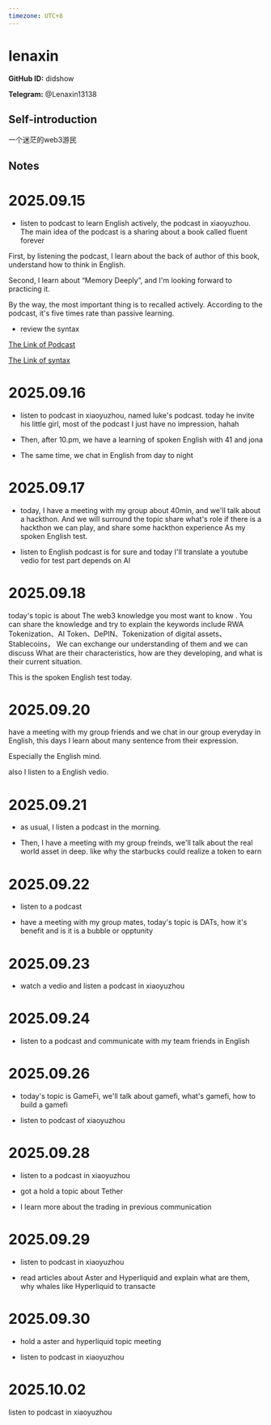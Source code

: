 ```yaml
---
timezone: UTC+8
---
```


# lenaxin

**GitHub ID:** didshow

**Telegram:** @Lenaxin13138

## Self-introduction

一个迷茫的web3游民

## Notes
<!-- Content_START -->
# 2025.09.15
<!-- DAILY_CHECKIN_2025-09-15_START -->
-   listen to podcast to learn English actively, the podcast in xiaoyuzhou. The main idea of the podcast is a sharing about a book called fluent forever
    

First, by listening the podcast, I learn about the back of author of this book, understand how to think in English.

Second, I learn about “Memory Deeply”, and I'm looking forward to practicing it.

By the way, the most important thing is to recalled actively. According to the podcast, it's five times rate than passive learning.

-   review the syntax
    

[The Link of Podcast](https://www.xiaoyuzhoufm.com/episode/6847ec6bb23ed76e604d99bc)

[The Link of syntax](https://hzpt-inet-club.github.io/english-note/guide/adverb.html)
<!-- DAILY_CHECKIN_2025-09-15_END -->


# 2025.09.16
<!-- DAILY_CHECKIN_2025-09-16_START -->
-   listen to podcast in xiaoyuzhou, named luke's podcast. today he invite his little girl, most of the podcast I just have no impression, hahah
    
-   Then, after 10.pm, we have a learning of spoken English with 41 and jona
    
-   The same time, we chat in English from day to night
<!-- DAILY_CHECKIN_2025-09-16_END -->


# 2025.09.17
<!-- DAILY_CHECKIN_2025-09-17_START -->
-   today, I have a meeting with my group about 40min, and we'll talk about a hackthon. And we will surround the topic share what's role if there is a hackthon we can play, and share some hackthon experience As my spoken English test.
    
-   listen to English podcast is for sure and today I'll translate a youtube vedio for test part depends on AI
<!-- DAILY_CHECKIN_2025-09-17_END -->


# 2025.09.18
<!-- DAILY_CHECKIN_2025-09-18_START -->
today's topic is about The web3 knowledge you most want to know . You can share the knowledge and try to explain the keywords include RWA Tokenization、AI Token、DePIN、Tokenization of digital assets、Stablecoins， We can exchange our understanding of them and we can discuss What are their characteristics, how are they developing, and what is their current situation.

This is the spoken English test today.
<!-- DAILY_CHECKIN_2025-09-18_END -->


# 2025.09.20
<!-- DAILY_CHECKIN_2025-09-20_START -->
have a meeting with my group friends and we chat in our group everyday in English, this days I learn about many sentence from their expression.

Especially the English mind.

also I listen to a English vedio.
<!-- DAILY_CHECKIN_2025-09-20_END -->


# 2025.09.21
<!-- DAILY_CHECKIN_2025-09-21_START -->
-   as usual, I listen a podcast in the morning.
    
-   Then, I have a meeting with my group freinds, we'll talk about the real world asset in deep. like why the starbucks could realize a token to earn
<!-- DAILY_CHECKIN_2025-09-21_END -->


# 2025.09.22
<!-- DAILY_CHECKIN_2025-09-22_START -->
-   listen to a podcast
    
-   have a meeting with my group mates, today's topic is DATs, how it's benefit and is it is a bubble or opptunity
<!-- DAILY_CHECKIN_2025-09-22_END -->


# 2025.09.23
<!-- DAILY_CHECKIN_2025-09-23_START -->
-   watch a vedio and listen a podcast in xiaoyuzhou
<!-- DAILY_CHECKIN_2025-09-23_END -->


# 2025.09.24
<!-- DAILY_CHECKIN_2025-09-24_START -->
-   listen to a podcast and communicate with my team friends in English
<!-- DAILY_CHECKIN_2025-09-24_END -->


# 2025.09.26
<!-- DAILY_CHECKIN_2025-09-26_START -->
-   today's topic is GameFi, we'll talk about gamefi, what's gamefi, how to build a gamefi
    
-   listen to podcast of xiaoyuzhou
<!-- DAILY_CHECKIN_2025-09-26_END -->


# 2025.09.28
<!-- DAILY_CHECKIN_2025-09-28_START -->
-   listen to a podcast in xiaoyuzhou
    
-   got a hold a topic about Tether
    
-   I learn more about the trading in previous communication
<!-- DAILY_CHECKIN_2025-09-28_END -->


# 2025.09.29
<!-- DAILY_CHECKIN_2025-09-29_START -->
-   listen to podcast in xiaoyuzhou
    
-   read articles about Aster and Hyperliquid and explain what are them, why whales like Hyperliquid to transacte
<!-- DAILY_CHECKIN_2025-09-29_END -->


# 2025.09.30
<!-- DAILY_CHECKIN_2025-09-30_START -->
-   hold a aster and hyperliquid topic meeting
    
-   listen to podcast in xiaoyuzhou
<!-- DAILY_CHECKIN_2025-09-30_END -->


# 2025.10.02
<!-- DAILY_CHECKIN_2025-10-02_START -->
listen to podcast in xiaoyuzhou
<!-- DAILY_CHECKIN_2025-10-02_END -->
<!-- Content_END -->
